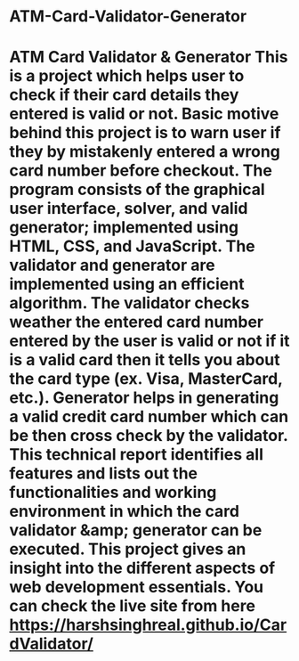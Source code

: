 # ATM-Card-Validator-Generator
# ATM Card Validator &amp; Generator This is a project which helps user to check if their card details they entered is valid or not. Basic motive behind this project is to warn user if they by mistakenly entered a wrong card number before checkout.   The program consists of the graphical user interface, solver, and valid generator; implemented using HTML, CSS, and JavaScript. The validator and generator are implemented using an efficient algorithm.   The validator checks weather the entered card number entered by the user is valid or not if it is a valid card then it tells you about the card type (ex. Visa, MasterCard, etc.). Generator helps in generating a valid credit card number which can be then cross check by the validator. This technical report identifies all features and lists out the functionalities and working environment in which the card validator &amp;amp; generator can be executed. This project gives an insight into the different aspects of web development essentials.  You can check the live site from here https://harshsinghreal.github.io/CardValidator/
